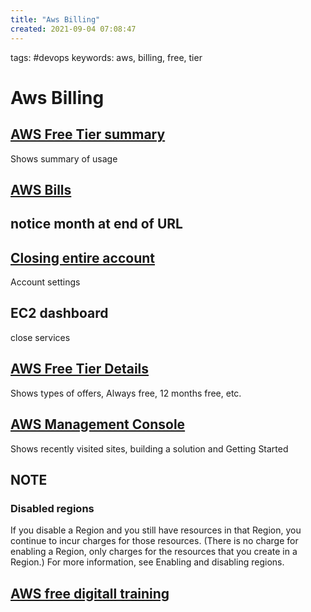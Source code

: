 ```yaml
---
title: "Aws Billing"
created: 2021-09-04 07:08:47
---
```


tags: #devops
keywords: aws, billing, free, tier

# Aws Billing

## [AWS Free Tier summary](https://console.aws.amazon.com/billing/home#/freetier)

Shows summary of usage

## [AWS Bills](https://console.aws.amazon.com/billing/home?#/**bills**?year=2021&month=9)

## notice month at end of URL

## [Closing entire account](https://console.aws.amazon.com/billing/home?#/account)

Account settings

## EC2 dashboard

close services

## [AWS Free Tier Details](https://aws.amazon.com/free/?all-free-tier.sort-by=item.additionalFields.SortRank&all-free-tier.sort-order=asc&awsf.Free%20Tier%20Types=tier%23always-free&awsf.Free%20Tier%20Categories=*all)

Shows types of offers, Always free, 12 months free, etc.

## [AWS Management Console](https://us-west-2.console.aws.amazon.com/console/home?region=us-west-2)

Shows recently visited sites, building a solution and Getting Started

## NOTE

### Disabled regions

If you disable a Region and you still have resources in that Region, you continue to incur charges for those resources. (There is no charge for enabling a Region, only charges for the resources that you create in a Region.) For more information, see Enabling and disabling regions.

## [AWS free digitall training](https://www.aws.training/LearningLibrary/?query=&filters=Language%3A1&from=0&size=15&sort=_score)
